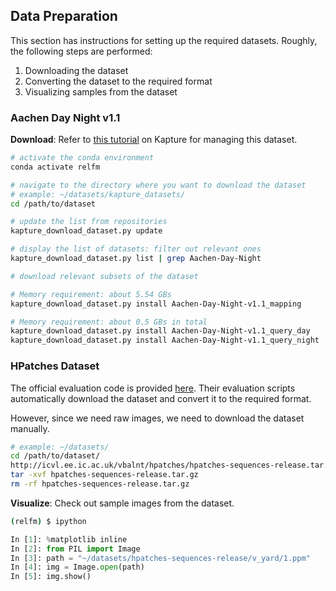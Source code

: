 ## Data Preparation

This section has instructions for setting up the required datasets. Roughly,
the following steps are performed:
1. Downloading the dataset
2. Converting the dataset to the required format
3. Visualizing samples from the dataset

### Aachen Day Night v1.1

**Download**: Refer to [this tutorial](https://github.com/naver/kapture/blob/main/doc/tutorial.adoc#download-a-dataset) on Kapture for managing this dataset.

```bash
# activate the conda environment
conda activate relfm

# navigate to the directory where you want to download the dataset
# example: ~/datasets/kapture_datasets/
cd /path/to/dataset

# update the list from repositories
kapture_download_dataset.py update

# display the list of datasets: filter out relevant ones
kapture_download_dataset.py list | grep Aachen-Day-Night

# download relevant subsets of the dataset

# Memory requirement: about 5.54 GBs
kapture_download_dataset.py install Aachen-Day-Night-v1.1_mapping

# Memory requirement: about 0.5 GBs in total
kapture_download_dataset.py install Aachen-Day-Night-v1.1_query_day
kapture_download_dataset.py install Aachen-Day-Night-v1.1_query_night
```

### HPatches Dataset

The official evaluation code is provided [here](https://github.com/hpatches/hpatches-dataset). Their evaluation scripts automatically download the dataset and convert it to the required format.

However, since we need raw images, we need to download the dataset manually.
```bash
# example: ~/datasets/
cd /path/to/dataset/
http://icvl.ee.ic.ac.uk/vbalnt/hpatches/hpatches-sequences-release.tar.gz
tar -xvf hpatches-sequences-release.tar.gz
rm -rf hpatches-sequences-release.tar.gz
```

**Visualize**: Check out sample images from the dataset.
```bash
(relfm) $ ipython
```
```python
In [1]: %matplotlib inline
In [2]: from PIL import Image
In [3]: path = "~/datasets/hpatches-sequences-release/v_yard/1.ppm"
In [4]: img = Image.open(path)
In [5]: img.show()
```